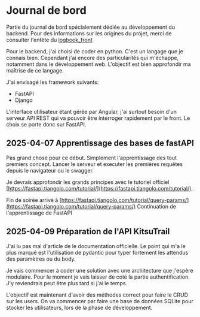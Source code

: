 # Journal de bord

Partie du journal de bord spécialement dédiée au développement du backend.
Pour des informations sur les origines du projet, merci de consulter l'entête du [logbook_front](./logbook_front.md)

Pour le backend, j'ai choisi de coder en python. C'est un langage que je connais bien.
Cependant j'ai encore des particularités qui m'échappe, notamment dans le développement web.
L'objectif est bien approfondir ma maîtrise de ce langage.

J'ai envisagé les framework suivants:
- FastAPI
- Django

L'interface utilisateur étant gérée par Angular, j'ai surtout besoin d'un serveur API REST qui va pouvoir être interroger rapidement par le front.
Le choix se porte donc sur FastAPI. 

## 2025-04-07 Apprentissage des bases de fastAPI
Pas grand chose pour ce début.
Simplement l'apprentissage des tout premiers concept.
Lancer le serveur et executer les premières requêtes depuis le navigateur ou le swagger.

Je devrais approfondir les grands principes avec le tutoriel officiel [https://fastapi.tiangolo.com/tutorial/](https://fastapi.tiangolo.com/tutorial/).

Fin de soirée arrivé à [https://fastapi.tiangolo.com/tutorial/query-params/](https://fastapi.tiangolo.com/tutorial/query-params/)
Continuation de l'apprentissage de FastAPI

## 2025-04-09 Préparation de l'API KitsuTrail
J'ai lu pas mal d'article de le documentation officielle.
Le point qui m'a le plus marqué est l'utilisation de pydantic pour typer fortement les attendus des paramètres ou du body.

Je vais commencer à coder une solution avec une architecture que j'espère modulaire.
Pour le moment je vais laisser de coté la partie authentification.
J'y reviendrais peut être plus tard si j'ai le temps.

L'objectif est maintenant d'avoir des méthodes correct pour faire le CRUD sur les users.
On va commencer par faire une base de données SQLite pour stocker les utilisateurs, lors de la phase de développement.
